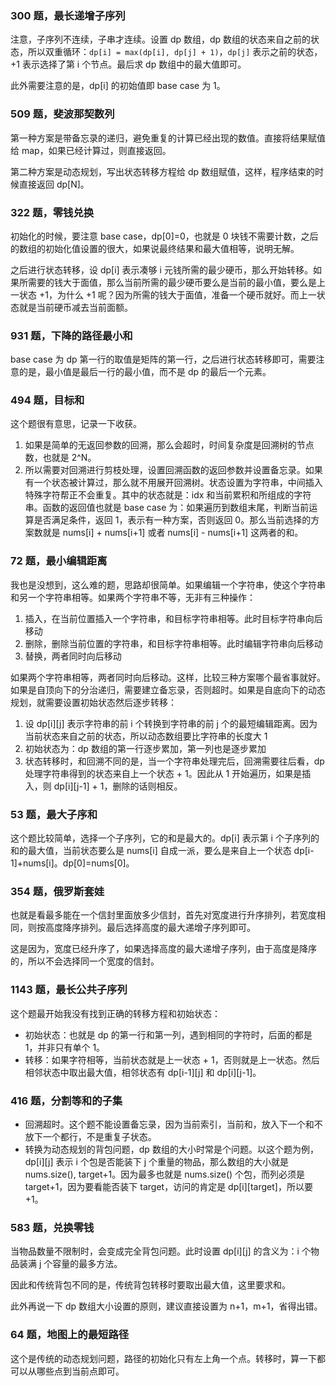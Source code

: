 ### 300 题，最长递增子序列

注意，子序列不连续，子串才连续。设置 dp 数组，dp 数组的状态来自之前的状态，所以双重循环：`dp[i] = max(dp[i], dp[j] + 1)`，`dp[j]` 表示之前的状态，+1 表示选择了第 i 个节点。最后求 dp 数组中的最大值即可。

此外需要注意的是，dp[i] 的初始值即 base case 为 1。

### 509 题，斐波那契数列

第一种方案是带备忘录的递归，避免重复的计算已经出现的数值。直接将结果赋值给 map，如果已经计算过，则直接返回。

第二种方案是动态规划，写出状态转移方程给 dp 数组赋值，这样，程序结束的时候直接返回 dp[N]。

### 322 题，零钱兑换

初始化的时候，要注意 base case，dp[0]=0，也就是 0 块钱不需要计数，之后的数组的初始化值设置的很大，如果说最终结果和最大值相等，说明无解。

之后进行状态转移，设 dp[i] 表示凑够 i 元钱所需的最少硬币，那么开始转移。如果所需要的钱大于面值，那么当前所需的最少硬币要么是当前的最小值，要么是上一状态 +1，为什么 +1 呢？因为所需的钱大于面值，准备一个硬币就好。而上一状态就是当前硬币减去当前面额。

### 931 题，下降的路径最小和

base case 为 dp 第一行的取值是矩阵的第一行，之后进行状态转移即可，需要注意的是，最小值是最后一行的最小值，而不是 dp 的最后一个元素。

### 494 题，目标和

这个题很有意思，记录一下收获。

1. 如果是简单的无返回参数的回溯，那么会超时，时间复杂度是回溯树的节点数，也就是 2^N。
2. 所以需要对回溯进行剪枝处理，设置回溯函数的返回参数并设置备忘录。如果有一个状态被计算过，那么就不用展开回溯树。状态设置为字符串，中间插入特殊字符帮正不会重复。其中的状态就是：idx 和当前累积和所组成的字符串。函数的返回值也就是 base case 为：如果遍历到数组末尾，判断当前运算是否满足条件，返回 1，表示有一种方案，否则返回 0。那么当前选择的方案数就是 nums[i] + nums[i+1] 或者 nums[i] - nums[i+1] 这两者的和。

### 72 题，最小编辑距离

我也是没想到，这么难的题，思路却很简单。如果编辑一个字符串，使这个字符串和另一个字符串相等。如果两个字符串不等，无非有三种操作：

1. 插入，在当前位置插入一个字符串，和目标字符串相等。此时目标字符串向后移动
2. 删除，删除当前位置的字符串，和目标字符串相等。此时编辑字符串向后移动
3. 替换，两者同时向后移动

如果两个字符串相等，两者同时向后移动。这样，比较三种方案哪个最省事就好。如果是自顶向下的分治递归，需要建立备忘录，否则超时。如果是自底向下的动态规划，就需要设置初始状态然后逐步转移：

1. 设 dp[i][j] 表示字符串的前 i 个转换到字符串的前 j 个的最短编辑距离。因为当前状态来自之前的状态，所以动态数组要比字符串的长度大 1
2. 初始状态为：dp 数组的第一行逐步累加，第一列也是逐步累加
3. 状态转移时，和回溯不同的是，当一个字符串处理完后，回溯需要往后看，dp 处理字符串得到的状态来自上一个状态 + 1。因此从 1 开始遍历，如果是插入，则 dp[i][j-1] + 1，删除的话则相反。

### 53 题，最大子序和

这个题比较简单，选择一个子序列，它的和是最大的。dp[i] 表示第 i 个子序列的和的最大值，当前状态要么是 nums[i] 自成一派，要么是来自上一个状态 dp[i-1]+nums[i]。dp[0]=nums[0]。

### 354 题，俄罗斯套娃

也就是看最多能在一个信封里面放多少信封，首先对宽度进行升序排列，若宽度相同，则按高度降序排列。最后选择高度的最大递增子序列即可。

这是因为，宽度已经升序了，如果选择高度的最大递增子序列，由于高度是降序的，所以不会选择同一个宽度的信封。

### 1143 题，最长公共子序列

这个题最开始我没有找到正确的转移方程和初始状态：

- 初始状态：也就是 dp 的第一行和第一列，遇到相同的字符时，后面的都是 1，并非只有单个 1。
- 转移：如果字符相等，当前状态就是上一状态 + 1，否则就是上一状态。然后相邻状态中取出最大值，相邻状态有 dp[i-1][j] 和 dp[i][j-1]。

### 416 题，分割等和的子集

- 回溯超时。这个题不能设置备忘录，因为当前索引，当前和，放入下一个和不放下一个都行，不是重复子状态。
- 转换为动态规划的背包问题，dp 数组的大小时常是个问题。以这个题为例，dp[i][j] 表示 i 个包是否能装下 j 个重量的物品，那么数组的大小就是nums.size(), target+1。因为最多也就是 nums.size() 个包，而列必须是 target+1，因为要看能否装下 target，访问的肯定是 dp[i][target]，所以要 +1。

### 583 题，兑换零钱

当物品数量不限制时，会变成完全背包问题。此时设置 dp[i][j] 的含义为：i 个物品装满 j 个容量的最多方法。

因此和传统背包不同的是，传统背包转移时要取出最大值，这里要求和。

此外再说一下 dp 数组大小设置的原则，建议直接设置为 n+1，m+1，省得出错。

### 64 题，地图上的最短路径

这个是传统的动态规划问题，路径的初始化只有左上角一个点。转移时，算一下都可以从哪些点到当前点即可。
